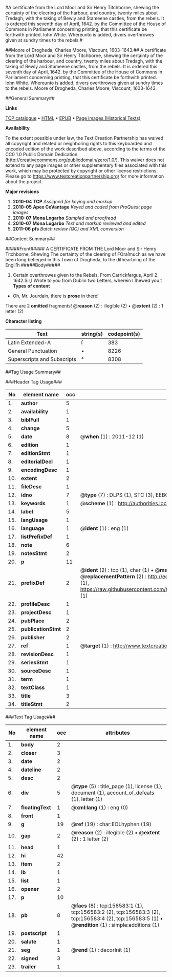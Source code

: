 #A certificate from the Lord Moor and Sir Henry Titchborne, shewing the certainty of the cleering of the harbour, and country, twenty miles about Tredagh, with the taking of Bewly and Stameene castles, from the rebels. It is ordered this seventh day of April, 1642. by the Committee of the House of Commons in Parliament concerning printing, that this certificate be forthwith printed. Iohn White. Whereunto is added, divers overthrowes given at sundry times to the rebels.#

##Moore of Drogheda, Charles Moore, Viscount, 1603-1643.##
A certificate from the Lord Moor and Sir Henry Titchborne, shewing the certainty of the cleering of the harbour, and country, twenty miles about Tredagh, with the taking of Bewly and Stameene castles, from the rebels. It is ordered this seventh day of April, 1642. by the Committee of the House of Commons in Parliament concerning printing, that this certificate be forthwith printed. Iohn White. Whereunto is added, divers overthrowes given at sundry times to the rebels.
Moore of Drogheda, Charles Moore, Viscount, 1603-1643.

##General Summary##

**Links**

[TCP catalogue](http://www.ota.ox.ac.uk/tcp/)  • 
[HTML](http://tei.it.ox.ac.uk/tcp/Texts-HTML/free/A89/A89254.html)  • 
[EPUB](http://tei.it.ox.ac.uk/tcp/Texts-EPUB/free/A89/A89254.epub) • 
[Page images (Historical Texts)](https://historicaltexts.jisc.ac.uk/eebo-99860522e)

**Availability**

To the extent possible under law, the Text Creation Partnership has waived all copyright and related or neighboring rights to this keyboarded and encoded edition of the work described above, according to the terms of the CC0 1.0 Public Domain Dedication (http://creativecommons.org/publicdomain/zero/1.0/). This waiver does not extend to any page images or other supplementary files associated with this work, which may be protected by copyright or other license restrictions. Please go to https://www.textcreationpartnership.org/ for more information about the project.

**Major revisions**

1. __2010-04__ __TCP__ *Assigned for keying and markup*
1. __2010-05__ __Apex CoVantage__ *Keyed and coded from ProQuest page images*
1. __2010-07__ __Mona Logarbo__ *Sampled and proofread*
1. __2010-07__ __Mona Logarbo__ *Text and markup reviewed and edited*
1. __2011-06__ __pfs__ *Batch review (QC) and XML conversion*

##Content Summary##

#####Front#####
A CERTIFICATE FROM THE Lord Moor and Sir Henry Titchborne, Shewing The certainty of the cleering of FOraſmuch as we have been long beſieged in this Town of Drogheda, to the diſheartning of the Engliſh
#####Body#####

1. Certain overthrowes given to the Rebels.
From Carrickfergus, April 2. 1642.Sir,I Wrote to you from Dublin two Letters, wherein I ſhewed you t
**Types of content**

  * Oh, Mr. Jourdain, there is **prose** in there!

There are 2 **omitted** fragments! 
 @__reason__ (2) : illegible (2)  •  @__extent__ (2) : 1 letter (2)

**Character listing**


|Text|string(s)|codepoint(s)|
|---|---|---|
|Latin Extended-A|ſ|383|
|General Punctuation|•|8226|
|Superscripts             and Subscripts|⁴|8308|

##Tag Usage Summary##

###Header Tag Usage###

|No|element name|occ|attributes|
|---|---|---|---|
|1.|__author__|5||
|2.|__availability__|1||
|3.|__biblFull__|1||
|4.|__change__|5||
|5.|__date__|8| @__when__ (1) : 2011-12 (1)|
|6.|__edition__|1||
|7.|__editionStmt__|1||
|8.|__editorialDecl__|1||
|9.|__encodingDesc__|1||
|10.|__extent__|2||
|11.|__fileDesc__|1||
|12.|__idno__|7| @__type__ (7) : DLPS (1), STC (3), EEBO-CITATION (1), PROQUEST (1), VID (1)|
|13.|__keywords__|1| @__scheme__ (1) : http://authorities.loc.gov/ (1)|
|14.|__label__|5||
|15.|__langUsage__|1||
|16.|__language__|1| @__ident__ (1) : eng (1)|
|17.|__listPrefixDef__|1||
|18.|__note__|6||
|19.|__notesStmt__|2||
|20.|__p__|11||
|21.|__prefixDef__|2| @__ident__ (2) : tcp (1), char (1)  •  @__matchPattern__ (2) : ([0-9\-]+):([0-9IVX]+) (1), (.+) (1)  •  @__replacementPattern__ (2) : http://eebo.chadwyck.com/downloadtiff?vid=$1&page=$2 (1), https://raw.githubusercontent.com/textcreationpartnership/Texts/master/tcpchars.xml#$1 (1)|
|22.|__profileDesc__|1||
|23.|__projectDesc__|1||
|24.|__pubPlace__|2||
|25.|__publicationStmt__|2||
|26.|__publisher__|2||
|27.|__ref__|1| @__target__ (1) : http://www.textcreationpartnership.org/docs/. (1)|
|28.|__revisionDesc__|1||
|29.|__seriesStmt__|1||
|30.|__sourceDesc__|1||
|31.|__term__|1||
|32.|__textClass__|1||
|33.|__title__|3||
|34.|__titleStmt__|2||


###Text Tag Usage###

|No|element name|occ|attributes|
|---|---|---|---|
|1.|__body__|2||
|2.|__closer__|3||
|3.|__date__|2||
|4.|__dateline__|2||
|5.|__desc__|2||
|6.|__div__|5| @__type__ (5) : title_page (1), license (1), document (1), account_of_defeats (1), letter (1)|
|7.|__floatingText__|1| @__xml:lang__ (1) : eng (0)|
|8.|__front__|1||
|9.|__g__|19| @__ref__ (19) : char:EOLhyphen (19)|
|10.|__gap__|2| @__reason__ (2) : illegible (2)  •  @__extent__ (2) : 1 letter (2)|
|11.|__head__|1||
|12.|__hi__|42||
|13.|__item__|2||
|14.|__lb__|1||
|15.|__list__|1||
|16.|__opener__|2||
|17.|__p__|10||
|18.|__pb__|8| @__facs__ (8) : tcp:156583:1 (1), tcp:156583:2 (2), tcp:156583:3 (2), tcp:156583:4 (2), tcp:156583:5 (1)  •  @__rendition__ (1) : simple:additions (1)|
|19.|__postscript__|1||
|20.|__salute__|1||
|21.|__seg__|1| @__rend__ (1) : decorInit (1)|
|22.|__signed__|3||
|23.|__trailer__|1||
